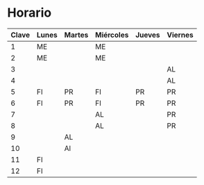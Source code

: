 # Horario

|Clave| Lunes | Martes | Miércoles | Jueves | Viernes |
|-----|-------|--------|-----------|--------|---------|
|  1  |  ME   |        |    ME     |        |         |
|  2  |  ME   |        |    ME     |        |         |
|  3  |       |        |           |        |    AL   |
|  4  |       |        |           |        |    AL   |
|  5  |  FI   |   PR   |    FI     |   PR   |    PR   |
|  6  |  FI   |   PR   |    FI     |   PR   |    PR   |
|  7  |       |        |    AL     |        |    PR   |
|  8  |       |        |    AL     |        |    PR   |
|  9  |       |   AL   |           |        |         |
|  10 |       |   Al   |           |        |         |
|  11 |  FI   |        |           |        |         |
|  12 |  FI   |        |           |        |         |
